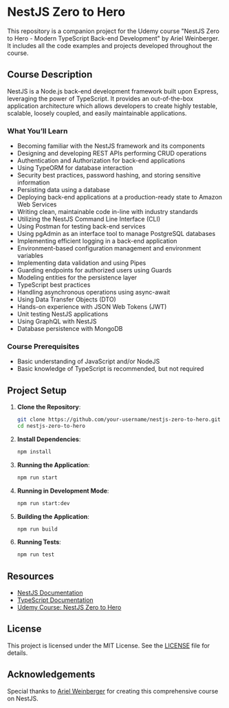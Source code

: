 # NestJS Zero to Hero

This repository is a companion project for the Udemy course "NestJS Zero to Hero - Modern TypeScript Back-end Development" by Ariel Weinberger. It includes all the code examples and projects developed throughout the course.

## Course Description

NestJS is a Node.js back-end development framework built upon Express, leveraging the power of TypeScript. It provides an out-of-the-box application architecture which allows developers to create highly testable, scalable, loosely coupled, and easily maintainable applications.

### What You’ll Learn

- Becoming familiar with the NestJS framework and its components
- Designing and developing REST APIs performing CRUD operations
- Authentication and Authorization for back-end applications
- Using TypeORM for database interaction
- Security best practices, password hashing, and storing sensitive information
- Persisting data using a database
- Deploying back-end applications at a production-ready state to Amazon Web Services
- Writing clean, maintainable code in-line with industry standards
- Utilizing the NestJS Command Line Interface (CLI)
- Using Postman for testing back-end services
- Using pgAdmin as an interface tool to manage PostgreSQL databases
- Implementing efficient logging in a back-end application
- Environment-based configuration management and environment variables
- Implementing data validation and using Pipes
- Guarding endpoints for authorized users using Guards
- Modeling entities for the persistence layer
- TypeScript best practices
- Handling asynchronous operations using async-await
- Using Data Transfer Objects (DTO)
- Hands-on experience with JSON Web Tokens (JWT)
- Unit testing NestJS applications
- Using GraphQL with NestJS
- Database persistence with MongoDB

### Course Prerequisites

- Basic understanding of JavaScript and/or NodeJS
- Basic knowledge of TypeScript is recommended, but not required

## Project Setup

1. **Clone the Repository**:

    ```bash
    git clone https://github.com/your-username/nestjs-zero-to-hero.git
    cd nestjs-zero-to-hero
    ```

2. **Install Dependencies**:

    ```bash
    npm install
    ```

3. **Running the Application**:

    ```bash
    npm run start
    ```

4. **Running in Development Mode**:

    ```bash
    npm run start:dev
    ```

5. **Building the Application**:

    ```bash
    npm run build
    ```

6. **Running Tests**:

    ```bash
    npm run test
    ```

## Resources

- [NestJS Documentation](https://docs.nestjs.com/)
- [TypeScript Documentation](https://www.typescriptlang.org/docs/)
- [Udemy Course: NestJS Zero to Hero](https://www.udemy.com/course/nestjs-zero-to-hero/)

## License

This project is licensed under the MIT License. See the [LICENSE](LICENSE) file for details.

## Acknowledgements

Special thanks to [Ariel Weinberger](https://www.udemy.com/user/ariel-weinberger-2/) for creating this comprehensive course on NestJS.
